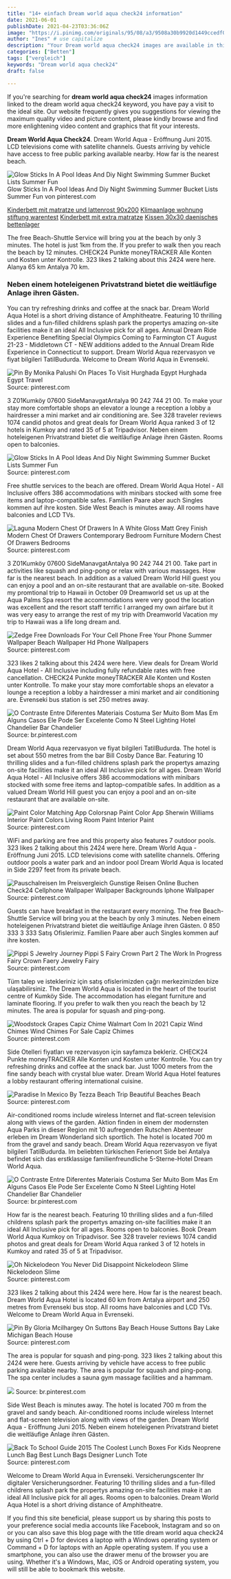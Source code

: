 ```yaml
---
title: "14+ einfach Dream world aqua check24 information"
date: 2021-06-01
publishDate: 2021-04-23T03:36:06Z
image: "https://i.pinimg.com/originals/95/08/a3/9508a30b9920d1449ccedf000b2cbfe8.jpg"
author: "Ines" # use capitalize
description: "Your Dream world aqua check24 images are available in this site. Dream world aqua check24 are a topic that is being searched for and liked by netizens today. You can Get the Dream world aqua check24 files here. Find and Download all free photos."
categories: ["Betten"]
tags: ["vergleich"]
keywords: "Dream world aqua check24"
draft: false

---
```


If you're searching for **dream world aqua check24** images information linked to the dream world aqua check24 keyword, you have pay a visit to the ideal  site. Our website frequently  gives you  suggestions  for viewing  the maximum  quality video and picture  content, please kindly browse and find more enlightening video content and graphics that fit your interests.

**Dream World Aqua Check24**. Dream World Aqua - Eröffnung Juni 2015. LCD televisions come with satellite channels. Guests arriving by vehicle have access to free public parking available nearby. How far is the nearest beach.

![Glow Sticks In A Pool Ideas And Diy Night Swimming Summer Bucket Lists Summer Fun](https://i.pinimg.com/originals/41/94/2d/41942db56fd28c61c4bfc2b7b0b0d5ee.jpg "Glow Sticks In A Pool Ideas And Diy Night Swimming Summer Bucket Lists Summer Fun")
Glow Sticks In A Pool Ideas And Diy Night Swimming Summer Bucket Lists Summer Fun von pinterest.com

[Kinderbett mit matratze und lattenrost 90x200](/kinderbett-mit-matratze-und-lattenrost-90x200/)
[Klimaanlage wohnung stiftung warentest](/klimaanlage-wohnung-stiftung-warentest/)
[Kinderbett mit extra matratze](/kinderbett-mit-extra-matratze/)
[Kissen 30x30 daenisches bettenlager](/kissen-30x30-daenisches-bettenlager/)

The free Beach-Shuttle Service will bring you at the beach by only 3 minutes. The hotel is just 1km from the. If you prefer to walk then you reach the beach by 12 minutes. CHECK24 Punkte moneyTRACKER Alle Konten und Kosten unter Kontrolle. 323 likes 2 talking about this 2424 were here. Alanya 65 km Antalya 70 km.

### Neben einem hoteleigenen Privatstrand bietet die weitläufige Anlage ihren Gästen.

You can try refreshing drinks and coffee at the snack bar. Dream World Aqua Hotel is a short driving distance of Amphitheatre. Featuring 10 thrilling slides and a fun-filled childrens splash park the propertys amazing on-site facilities make it an ideal All Inclusive pick for all ages. Annual Dream Ride Experience Benefiting Special Olympics Coming to Farmington CT August 21-23 - Middletown CT - NEW additions added to the Annual Dream Ride Experience in Connecticut to support. Dream World Aqua rezervasyon ve fiyat bilgileri TatilBudurda. Welcome to Dream World Aqua in Evrenseki.


![Pin By Monika Palushi On Places To Visit Hurghada Egypt Hurghada Egypt Travel](https://i.pinimg.com/originals/c1/3d/28/c13d282715d2a956c2b1723341d025df.jpg "Pin By Monika Palushi On Places To Visit Hurghada Egypt Hurghada Egypt Travel")
Source: pinterest.com

3 Z01Kumköy 07600 SideManavgatAntalya 90 242 744 21 00. To make your stay more comfortable shops an elevator a lounge a reception a lobby a hairdresser a mini market and air conditioning are. See 328 traveler reviews 1074 candid photos and great deals for Dream World Aqua ranked 3 of 12 hotels in Kumkoy and rated 35 of 5 at Tripadvisor. Neben einem hoteleigenen Privatstrand bietet die weitläufige Anlage ihren Gästen. Rooms open to balconies.

![Glow Sticks In A Pool Ideas And Diy Night Swimming Summer Bucket Lists Summer Fun](https://i.pinimg.com/originals/41/94/2d/41942db56fd28c61c4bfc2b7b0b0d5ee.jpg "Glow Sticks In A Pool Ideas And Diy Night Swimming Summer Bucket Lists Summer Fun")
Source: pinterest.com

Free shuttle services to the beach are offered. Dream World Aqua Hotel - All Inclusive offers 386 accommodations with minibars stocked with some free items and laptop-compatible safes. Familien Paare aber auch Singles kommen auf ihre kosten. Side West Beach is minutes away. All rooms have balconies and LCD TVs.

![Laguna Modern Chest Of Drawers In A White Gloss Matt Grey Finish Modern Chest Of Drawers Contemporary Bedroom Furniture Modern Chest Of Drawers Bedrooms](https://i.pinimg.com/originals/28/ce/19/28ce193c1584e910d924ccd8bc7b68fd.jpg "Laguna Modern Chest Of Drawers In A White Gloss Matt Grey Finish Modern Chest Of Drawers Contemporary Bedroom Furniture Modern Chest Of Drawers Bedrooms")
Source: pinterest.com

3 Z01Kumköy 07600 SideManavgatAntalya 90 242 744 21 00. Take part in activities like squash and ping-pong or relax with various massages. How far is the nearest beach. In addition as a valued Dream World Hill guest you can enjoy a pool and an on-site restaurant that are available on-site. Booked my promtional trip to Hawaii in October 09 Dreamworld set us up at the Aqua Palms Spa resort the accommodations were very good the location was excellent and the resort staff terrific I arranged my own airfare but it was very easy to arrange the rest of my trip with Dreamworld Vacation my trip to Hawaii was a life long dream and.

![Zedge Free Downloads For Your Cell Phone Free Your Phone Summer Wallpaper Beach Wallpaper Hd Phone Wallpapers](https://i.pinimg.com/originals/70/33/0b/70330b77f85e4abab17e705caa735ea6.jpg "Zedge Free Downloads For Your Cell Phone Free Your Phone Summer Wallpaper Beach Wallpaper Hd Phone Wallpapers")
Source: pinterest.com

323 likes 2 talking about this 2424 were here. View deals for Dream World Aqua Hotel - All Inclusive including fully refundable rates with free cancellation. CHECK24 Punkte moneyTRACKER Alle Konten und Kosten unter Kontrolle. To make your stay more comfortable shops an elevator a lounge a reception a lobby a hairdresser a mini market and air conditioning are. Evrenseki bus station is set 250 metres away.

![O Contraste Entre Diferentes Materiais Costuma Ser Muito Bom Mas Em Alguns Casos Ele Pode Ser Excelente Como N Steel Lighting Hotel Chandelier Bar Chandelier](https://i.pinimg.com/originals/93/4c/27/934c277d73b8153eb64974bf016826fc.jpg "O Contraste Entre Diferentes Materiais Costuma Ser Muito Bom Mas Em Alguns Casos Ele Pode Ser Excelente Como N Steel Lighting Hotel Chandelier Bar Chandelier")
Source: br.pinterest.com

Dream World Aqua rezervasyon ve fiyat bilgileri TatilBudurda. The hotel is set about 550 metres from the bar Bill Cosby Dance Bar. Featuring 10 thrilling slides and a fun-filled childrens splash park the propertys amazing on-site facilities make it an ideal All Inclusive pick for all ages. Dream World Aqua Hotel - All Inclusive offers 386 accommodations with minibars stocked with some free items and laptop-compatible safes. In addition as a valued Dream World Hill guest you can enjoy a pool and an on-site restaurant that are available on-site.

![Paint Color Matching App Colorsnap Paint Color App Sherwin Williams Interior Paint Colors Living Room Paint Interior Paint](https://i.pinimg.com/originals/e1/58/44/e15844c71f8ee5e1eaa9f32aa92e0aa3.jpg "Paint Color Matching App Colorsnap Paint Color App Sherwin Williams Interior Paint Colors Living Room Paint Interior Paint")
Source: pinterest.com

WiFi and parking are free and this property also features 7 outdoor pools. 323 likes 2 talking about this 2424 were here. Dream World Aqua - Eröffnung Juni 2015. LCD televisions come with satellite channels. Offering outdoor pools a water park and an indoor pool Dream World Aqua is located in Side 2297 feet from its private beach.

![Pauschalreisen Im Preisvergleich Gunstige Reisen Online Buchen Check24 Cellphone Wallpaper Wallpaper Backgrounds Iphone Wallpaper](https://i.pinimg.com/originals/21/35/ee/2135ee7099ae030da26eb75435637b34.jpg "Pauschalreisen Im Preisvergleich Gunstige Reisen Online Buchen Check24 Cellphone Wallpaper Wallpaper Backgrounds Iphone Wallpaper")
Source: pinterest.com

Guests can have breakfast in the restaurant every morning. The free Beach-Shuttle Service will bring you at the beach by only 3 minutes. Neben einem hoteleigenen Privatstrand bietet die weitläufige Anlage ihren Gästen. 0 850 333 3 333 Satış Ofislerimiz. Familien Paare aber auch Singles kommen auf ihre kosten.

![Pippi S Jewelry Journey Pippi S Fairy Crown Part 2 The Work In Progress Fairy Crown Faery Jewelry Fairy](https://i.pinimg.com/originals/ec/0f/f6/ec0ff69897133a0452c2fe41e34b4a53.jpg "Pippi S Jewelry Journey Pippi S Fairy Crown Part 2 The Work In Progress Fairy Crown Faery Jewelry Fairy")
Source: pinterest.com

Tüm talep ve istekleriniz için satış ofislerimizden çağrı merkezimizden bize ulaşabilirsiniz. The Dream World Aqua is located in the heart of the tourist centre of Kumköy Side. The accommodation has elegant furniture and laminate flooring. If you prefer to walk then you reach the beach by 12 minutes. The area is popular for squash and ping-pong.

![Woodstock Grapes Capiz Chime Walmart Com In 2021 Capiz Wind Chimes Wind Chimes For Sale Capiz Chimes](https://i.pinimg.com/originals/36/d3/f7/36d3f7ff8855909635b6d922c70beb79.jpg "Woodstock Grapes Capiz Chime Walmart Com In 2021 Capiz Wind Chimes Wind Chimes For Sale Capiz Chimes")
Source: pinterest.com

Side Otelleri fiyatları ve rezervasyon için sayfamıza bekleriz. CHECK24 Punkte moneyTRACKER Alle Konten und Kosten unter Kontrolle. You can try refreshing drinks and coffee at the snack bar. Just 1000 meters from the fine sandy beach with crystal blue water. Dream World Aqua Hotel features a lobby restaurant offering international cuisine.

![Paradise In Mexico By Tezza Beach Trip Beautiful Beaches Beach](https://i.pinimg.com/originals/da/56/8b/da568bf18c5c51cac2115d44b2828cd4.jpg "Paradise In Mexico By Tezza Beach Trip Beautiful Beaches Beach")
Source: pinterest.com

Air-conditioned rooms include wireless Internet and flat-screen television along with views of the garden. Aktion finden in einem der modernsten Aqua Parks in dieser Region mit 10 aufregenden Rutschen Abenteuer erleben im Dream Wonderland sich sportlich. The hotel is located 700 m from the gravel and sandy beach. Dream World Aqua rezervasyon ve fiyat bilgileri TatilBudurda. Im beliebten türkischen Ferienort Side bei Antalya befindet sich das erstklassige familienfreundliche 5-Sterne-Hotel Dream World Aqua.

![O Contraste Entre Diferentes Materiais Costuma Ser Muito Bom Mas Em Alguns Casos Ele Pode Ser Excelente Como N Steel Lighting Hotel Chandelier Bar Chandelier](https://i.pinimg.com/originals/f4/9b/a1/f49ba167f7c5e9d360098f68dc3148ed.jpg "O Contraste Entre Diferentes Materiais Costuma Ser Muito Bom Mas Em Alguns Casos Ele Pode Ser Excelente Como N Steel Lighting Hotel Chandelier Bar Chandelier")
Source: br.pinterest.com

How far is the nearest beach. Featuring 10 thrilling slides and a fun-filled childrens splash park the propertys amazing on-site facilities make it an ideal All Inclusive pick for all ages. Rooms open to balconies. Book Dream World Aqua Kumkoy on Tripadvisor. See 328 traveler reviews 1074 candid photos and great deals for Dream World Aqua ranked 3 of 12 hotels in Kumkoy and rated 35 of 5 at Tripadvisor.

![Oh Nickelodeon You Never Did Disappoint Nickelodeon Slime Nickelodeon Slime](https://i.pinimg.com/originals/12/54/ec/1254ec9513c5a06bc104fe7e9d61d2f2.jpg "Oh Nickelodeon You Never Did Disappoint Nickelodeon Slime Nickelodeon Slime")
Source: pinterest.com

323 likes 2 talking about this 2424 were here. How far is the nearest beach. Dream World Aqua Hotel is located 60 km from Antalya airport and 250 metres from Evrenseki bus stop. All rooms have balconies and LCD TVs. Welcome to Dream World Aqua in Evrenseki.

![Pin By Gloria Mcilhargey On Suttons Bay Beach House Suttons Bay Lake Michigan Beach House](https://i.pinimg.com/originals/ff/16/aa/ff16aae94dbdd2b34d3ada908f494a22.jpg "Pin By Gloria Mcilhargey On Suttons Bay Beach House Suttons Bay Lake Michigan Beach House")
Source: pinterest.com

The area is popular for squash and ping-pong. 323 likes 2 talking about this 2424 were here. Guests arriving by vehicle have access to free public parking available nearby. The area is popular for squash and ping-pong. The spa center includes a sauna gym massage facilities and a hammam.

![](https://i.pinimg.com/originals/24/3f/7d/243f7d532c22ea68f93c0d5fdd58b5d3.jpg "")
Source: br.pinterest.com

Side West Beach is minutes away. The hotel is located 700 m from the gravel and sandy beach. Air-conditioned rooms include wireless Internet and flat-screen television along with views of the garden. Dream World Aqua - Eröffnung Juni 2015. Neben einem hoteleigenen Privatstrand bietet die weitläufige Anlage ihren Gästen.

![Back To School Guide 2015 The Coolest Lunch Boxes For Kids Neoprene Lunch Bag Best Lunch Bags Designer Lunch Tote](https://i.pinimg.com/originals/95/08/a3/9508a30b9920d1449ccedf000b2cbfe8.jpg "Back To School Guide 2015 The Coolest Lunch Boxes For Kids Neoprene Lunch Bag Best Lunch Bags Designer Lunch Tote")
Source: pinterest.com

Welcome to Dream World Aqua in Evrenseki. Versicherungscenter Ihr digitaler Versicherungsordner. Featuring 10 thrilling slides and a fun-filled childrens splash park the propertys amazing on-site facilities make it an ideal All Inclusive pick for all ages. Rooms open to balconies. Dream World Aqua Hotel is a short driving distance of Amphitheatre.

If you find this site beneficial, please support us by sharing this posts to your preference social media accounts like Facebook, Instagram and so on or you can also save this blog page with the title dream world aqua check24 by using Ctrl + D for devices a laptop with a Windows operating system or Command + D for laptops with an Apple operating system. If you use a smartphone, you can also use the drawer menu of the browser you are using. Whether it's a Windows, Mac, iOS or Android operating system, you will still be able to bookmark this website.
